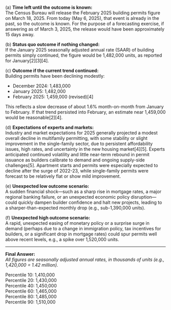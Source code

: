 (a) **Time left until the outcome is known:**  
The Census Bureau will release the February 2025 building permits figure on March 18, 2025. From today (May 6, 2025), that event is already in the past, so the outcome is known. For the purpose of a forecasting exercise, if answering as of March 3, 2025, the release would have been approximately 15 days away.

(b) **Status quo outcome if nothing changed:**  
If the January 2025 seasonally adjusted annual rate (SAAR) of building permits simply continued, the figure would be 1,482,000 units, as reported for January[2][3][4].

(c) **Outcome if the current trend continued:**  
Building permits have been declining modestly:
- December 2024: 1,483,000
- January 2025: 1,482,000
- February 2025: 1,459,000 (revised)[4]

This reflects a slow decrease of about 1.6% month-on-month from January to February. If that trend persisted into February, an estimate near 1,459,000 would be reasonable[2][4].

(d) **Expectations of experts and markets:**  
Industry and market expectations for 2025 generally projected a modest overall decline in multifamily permitting, with some stability or slight improvement in the single-family sector, due to persistent affordability issues, high rates, and uncertainty in the new housing market[4][5]. Experts anticipated continued volatility and little near-term rebound in permit issuance as builders calibrate to demand and ongoing supply-side challenges[5]. Apartment starts and permits were especially expected to decline after the surge of 2022-23, while single-family permits were forecast to be relatively flat or show mild improvement.

(e) **Unexpected low outcome scenario:**  
A sudden financial shock—such as a sharp rise in mortgage rates, a major regional banking failure, or an unexpected economic policy disruption—could quickly dampen builder confidence and halt new projects, leading to a sharper-than-expected monthly drop (e.g., sub-1,390,000 units).

(f) **Unexpected high outcome scenario:**  
A rapid, unexpected easing of monetary policy or a surprise surge in demand (perhaps due to a change in immigration policy, tax incentives for builders, or a significant drop in mortgage rates) could spur permits well above recent levels, e.g., a spike over 1,520,000 units.

---

**Final Answer:**  
*All figures are seasonally adjusted annual rates, in thousands of units (e.g., 1,420,000 = 1.42 million).*  

Percentile 10: 1,410,000  
Percentile 20: 1,430,000  
Percentile 40: 1,450,000  
Percentile 60: 1,465,000  
Percentile 80: 1,485,000  
Percentile 90: 1,510,000